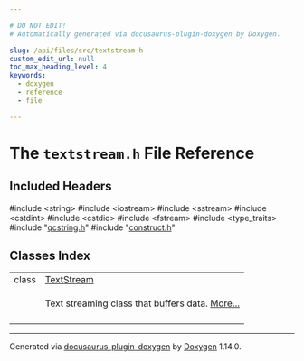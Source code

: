 ```yaml
---

# DO NOT EDIT!
# Automatically generated via docusaurus-plugin-doxygen by Doxygen.

slug: /api/files/src/textstream-h
custom_edit_url: null
toc_max_heading_level: 4
keywords:
  - doxygen
  - reference
  - file

---
```


<div class="doxyPage">

# The `textstream.h` File Reference



## Included Headers

<div class="doxyIncludesList">#include &lt;string&gt;
#include &lt;iostream&gt;
#include &lt;sstream&gt;
#include &lt;cstdint&gt;
#include &lt;cstdio&gt;
#include &lt;fstream&gt;
#include &lt;type_traits&gt;
#include "<a href="/web-doxygen/docs/api/files/src/qcstring-h">qcstring.h</a>"
#include "<a href="/web-doxygen/docs/api/files/src/construct-h">construct.h</a>"
</div>

## Classes Index

<table class="doxyMembersIndex">

<tr class="doxyMemberIndexItem">
<td class="doxyMemberIndexItemType" align="left" valign="top">class</td>
<td class="doxyMemberIndexItemName" align="left" valign="top"><a href="/web-doxygen/docs/api/classes/textstream">TextStream</a></td>
</tr>
<tr class="doxyMemberIndexDescription">
<td class="doxyMemberIndexDescriptionLeft"></td>
<td class="doxyMemberIndexDescriptionRight">
<p>Text streaming class that buffers data. <a href="/web-doxygen/docs/api/classes/textstream/#details">More...</a></p>
</td>
</tr>
<tr class="doxyMemberIndexSeparator">
<td class="doxyMemberIndexSeparator" colspan="2"></td>
</tr>

</table>


<hr/>

<p class="doxyGeneratedBy">Generated via <a href="https://github.com/xpack/docusaurus-plugin-doxygen">docusaurus-plugin-doxygen</a> by <a href="https://www.doxygen.nl">Doxygen</a> 1.14.0.</p>

</div>

